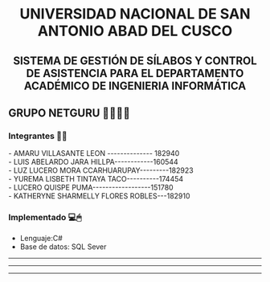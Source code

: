 <h1 align="center">UNIVERSIDAD NACIONAL DE SAN ANTONIO ABAD DEL CUSCO</h1>
<h2 align="center">SISTEMA DE GESTIÓN DE SÍLABOS Y CONTROL DE ASISTENCIA PARA EL DEPARTAMENTO ACADÉMICO DE INGENIERIA INFORMÁTICA</h2> 
<h2 align="left"> GRUPO NETGURU 👩‍💻👨‍💻</h2> 


<h3 align="left"> Integrantes 📄📌 </h2> 
- AMARU VILLASANTE LEON -------------- 182940<br>
- LUIS ABELARDO JARA HILLPA------------160544<br>
- LUZ LUCERO MORA CCARHUARUPAY---------182923<br>
- YUREMA LISBETH TINTAYA TACO----------174454<br>
- LUCERO QUISPE PUMA------------------151780<br>
- KATHERYNE SHARMELLY FLORES ROBLES---182910<br>



<h3 align="left"> Implementado 💻🖱</h2>        
                                                 
- Lenguaje:C# 
-  Base de datos: SQL Sever
************************************************
************************************************
************************************************
